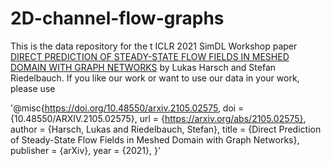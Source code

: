 # 2D-channel-flow-graphs

This is the data repository for the t ICLR 2021 SimDL Workshop paper [DIRECT PREDICTION OF STEADY-STATE FLOW FIELDS IN MESHED DOMAIN WITH GRAPH NETWORKS](https://arxiv.org/pdf/2105.02575.pdf) by Lukas Harsch and Stefan Riedelbauch. If you like our work or want to use our data in  your work, please use


'@misc{https://doi.org/10.48550/arxiv.2105.02575,
  doi = {10.48550/ARXIV.2105.02575},
  url = {https://arxiv.org/abs/2105.02575},
  author = {Harsch, Lukas and Riedelbauch, Stefan},
  title = {Direct Prediction of Steady-State Flow Fields in Meshed Domain with Graph Networks},
  publisher = {arXiv},
  year = {2021},
}'
